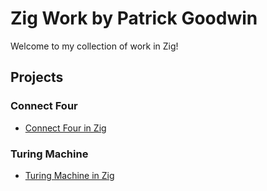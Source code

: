 # Zig Work by Patrick Goodwin
Welcome to my collection of work in Zig!

## Projects

### Connect Four
- [Connect Four in Zig](https://github.com/pattygcoding/Connect-Four-Language-Tree/tree/main/zig)

### Turing Machine
- [Turing Machine in Zig](https://github.com/pattygcoding/Turing-Machines/tree/main/Zig)
